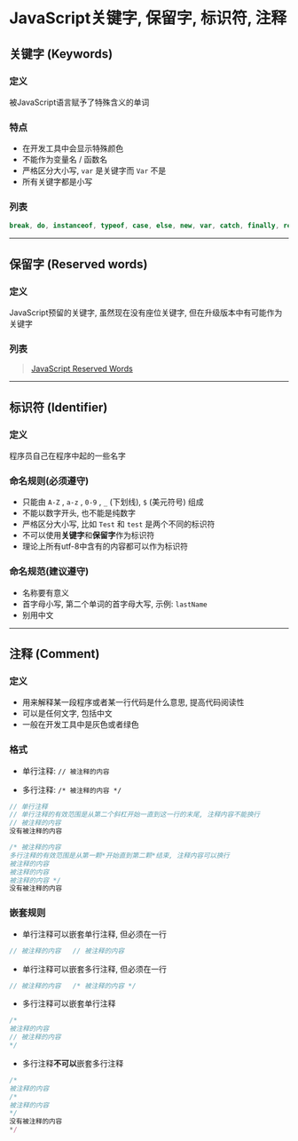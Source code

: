# JavaScript关键字, 保留字, 标识符, 注释

## 关键字 (Keywords)



### 定义

被JavaScript语言赋予了特殊含义的单词



### 特点

- 在开发工具中会显示特殊颜色
- 不能作为变量名 / 函数名
- 严格区分大小写, `var` 是关键字而 `Var` 不是
- 所有关键字都是小写



### 列表

```javascript
break, do, instanceof, typeof, case, else, new, var, catch, finally, return, void, continue, for, switch, while, default, if, throw, delete, in, try, function, this, with, debugger, false, true, null
```

---

## 保留字 (Reserved words)



### 定义

JavaScript预留的关键字, 虽然现在没有座位关键字, 但在升级版本中有可能作为关键字



### 列表

> [JavaScript Reserved Words](https://www.w3schools.com/js/js_reserved.asp)

---

## 标识符 (Identifier)



### 定义

程序员自己在程序中起的一些名字



### 命名规则(必须遵守)

- 只能由 `A-Z` , `a-z` , `0-9` , `_` (下划线), `$` (美元符号) 组成
- 不能以数字开头, 也不能是纯数字
- 严格区分大小写, 比如 `Test` 和 `test` 是两个不同的标识符
- 不可以使用**关键字**和**保留字**作为标识符
- 理论上所有utf-8中含有的内容都可以作为标识符



### 命名规范(建议遵守)

- 名称要有意义
- 首字母小写, 第二个单词的首字母大写, 示例: `lastName`
- 别用中文

---

## 注释 (Comment)



### 定义

- 用来解释某一段程序或者某一行代码是什么意思, 提高代码阅读性
- 可以是任何文字, 包括中文
- 一般在开发工具中是灰色或者绿色



### 格式

- 单行注释: `// 被注释的内容` 


- 多行注释: `/* 被注释的内容 */`


```js
// 单行注释
// 单行注释的有效范围是从第二个斜杠开始一直到这一行的末尾, 注释内容不能换行
// 被注释的内容
没有被注释的内容

/* 被注释的内容
多行注释的有效范围是从第一颗*开始直到第二颗*结束, 注释内容可以换行
被注释的内容
被注释的内容
被注释的内容 */
没有被注释的内容
```



### 嵌套规则

- 单行注释可以嵌套单行注释, 但必须在一行


```js
// 被注释的内容   // 被注释的内容
```

- 单行注释可以嵌套多行注释, 但必须在一行


```js
// 被注释的内容   /* 被注释的内容 */
```

- 多行注释可以嵌套单行注释


```js
/*
被注释的内容
// 被注释的内容
*/
```

- 多行注释**不可以**嵌套多行注释


```js
/*
被注释的内容
/*
被注释的内容
*/
没有被注释的内容
*/
```

